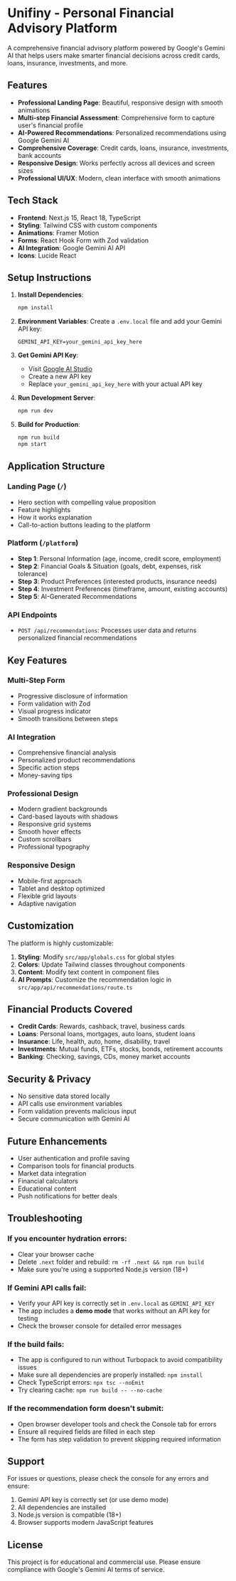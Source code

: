 # Unifiny - Personal Financial Advisory Platform

A comprehensive financial advisory platform powered by Google's Gemini AI that helps users make smarter financial decisions across credit cards, loans, insurance, investments, and more.

## Features

- **Professional Landing Page**: Beautiful, responsive design with smooth animations
- **Multi-step Financial Assessment**: Comprehensive form to capture user's financial profile
- **AI-Powered Recommendations**: Personalized recommendations using Google Gemini AI
- **Comprehensive Coverage**: Credit cards, loans, insurance, investments, bank accounts
- **Responsive Design**: Works perfectly across all devices and screen sizes
- **Professional UI/UX**: Modern, clean interface with smooth animations

## Tech Stack

- **Frontend**: Next.js 15, React 18, TypeScript
- **Styling**: Tailwind CSS with custom components
- **Animations**: Framer Motion
- **Forms**: React Hook Form with Zod validation
- **AI Integration**: Google Gemini AI API
- **Icons**: Lucide React

## Setup Instructions

1. **Install Dependencies**:
   ```bash
   npm install
   ```

2. **Environment Variables**:
   Create a `.env.local` file and add your Gemini API key:
   ```
   GEMINI_API_KEY=your_gemini_api_key_here
   ```

3. **Get Gemini API Key**:
   - Visit [Google AI Studio](https://aistudio.google.com/app/apikey)
   - Create a new API key
   - Replace `your_gemini_api_key_here` with your actual API key

4. **Run Development Server**:
   ```bash
   npm run dev
   ```

5. **Build for Production**:
   ```bash
   npm run build
   npm start
   ```

## Application Structure

### Landing Page (`/`)
- Hero section with compelling value proposition
- Feature highlights
- How it works explanation
- Call-to-action buttons leading to the platform

### Platform (`/platform`)
- **Step 1**: Personal Information (age, income, credit score, employment)
- **Step 2**: Financial Goals & Situation (goals, debt, expenses, risk tolerance)
- **Step 3**: Product Preferences (interested products, insurance needs)
- **Step 4**: Investment Preferences (timeframe, amount, existing accounts)
- **Step 5**: AI-Generated Recommendations

### API Endpoints
- `POST /api/recommendations`: Processes user data and returns personalized financial recommendations

## Key Features

### Multi-Step Form
- Progressive disclosure of information
- Form validation with Zod
- Visual progress indicator
- Smooth transitions between steps

### AI Integration
- Comprehensive financial analysis
- Personalized product recommendations
- Specific action steps
- Money-saving tips

### Professional Design
- Modern gradient backgrounds
- Card-based layouts with shadows
- Responsive grid systems
- Smooth hover effects
- Custom scrollbars
- Professional typography

### Responsive Design
- Mobile-first approach
- Tablet and desktop optimized
- Flexible grid layouts
- Adaptive navigation

## Customization

The platform is highly customizable:

1. **Styling**: Modify `src/app/globals.css` for global styles
2. **Colors**: Update Tailwind classes throughout components
3. **Content**: Modify text content in component files
4. **AI Prompts**: Customize the recommendation logic in `src/app/api/recommendations/route.ts`

## Financial Products Covered

- **Credit Cards**: Rewards, cashback, travel, business cards
- **Loans**: Personal loans, mortgages, auto loans, student loans
- **Insurance**: Life, health, auto, home, disability, travel
- **Investments**: Mutual funds, ETFs, stocks, bonds, retirement accounts
- **Banking**: Checking, savings, CDs, money market accounts

## Security & Privacy

- No sensitive data stored locally
- API calls use environment variables
- Form validation prevents malicious input
- Secure communication with Gemini AI

## Future Enhancements

- User authentication and profile saving
- Comparison tools for financial products
- Market data integration
- Financial calculators
- Educational content
- Push notifications for better deals

## Troubleshooting

### If you encounter hydration errors:
- Clear your browser cache
- Delete `.next` folder and rebuild: `rm -rf .next && npm run build`
- Make sure you're using a supported Node.js version (18+)

### If Gemini API calls fail:
- Verify your API key is correctly set in `.env.local` as `GEMINI_API_KEY`
- The app includes a **demo mode** that works without an API key for testing
- Check the browser console for detailed error messages

### If the build fails:
- The app is configured to run without Turbopack to avoid compatibility issues
- Make sure all dependencies are properly installed: `npm install`
- Check TypeScript errors: `npx tsc --noEmit`
- Try clearing cache: `npm run build -- --no-cache`

### If the recommendation form doesn't submit:
- Open browser developer tools and check the Console tab for errors
- Ensure all required fields are filled in each step
- The form has step validation to prevent skipping required information

## Support

For issues or questions, please check the console for any errors and ensure:
1. Gemini API key is correctly set (or use demo mode)
2. All dependencies are installed
3. Node.js version is compatible (18+)
4. Browser supports modern JavaScript features

## License

This project is for educational and commercial use. Please ensure compliance with Google's Gemini AI terms of service.